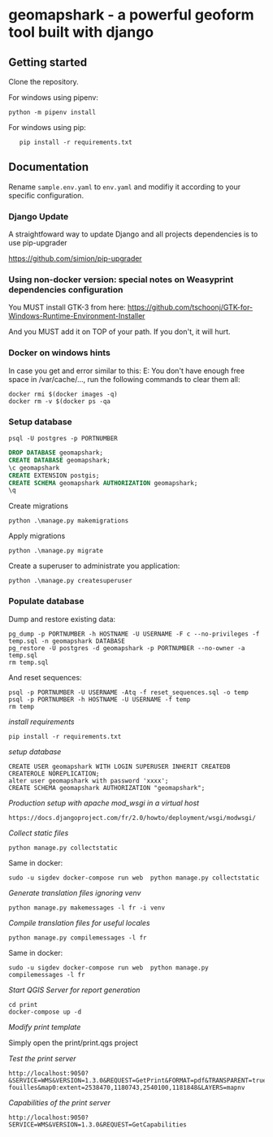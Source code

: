 # geomapshark - a powerful geoform tool built with django

## Getting started

Clone the repository.


For windows using pipenv:

`python -m pipenv install`


For windows using pip:

```virtualenv venv
   pip install -r requirements.txt
```

## Documentation

Rename `sample.env.yaml` to `env.yaml` and modifiy it according to your specific configuration.

### Django Update

A straightfoward way to update Django and all projects dependencies is to use pip-upgrader

https://github.com/simion/pip-upgrader

### Using non-docker version:  special notes on Weasyprint dependencies configuration

You MUST install GTK-3 from here: https://github.com/tschoonj/GTK-for-Windows-Runtime-Environment-Installer

And you MUST add it on TOP of your path. If you don't, it will hurt.

### Docker on windows hints

In case you get and error similar to this: E: You don't have enough free space in /var/cache/...,
run the following commands to clear them all:

```
docker rmi $(docker images -q)
docker rm -v $(docker ps -qa
```

### Setup database

`psql -U postgres -p PORTNUMBER`

```sql
DROP DATABASE geomapshark;
CREATE DATABASE geomapshark;
\c geomapshark
CREATE EXTENSION postgis;
CREATE SCHEMA geomapshark AUTHORIZATION geomapshark;
\q
```

Create migrations

`python .\manage.py makemigrations`

Apply migrations

`python .\manage.py migrate`

Create a superuser to administrate you application:

`python .\manage.py createsuperuser`

### Populate database

Dump and restore existing data:

```
pg_dump -p PORTNUMBER -h HOSTNAME -U USERNAME -F c --no-privileges -f temp.sql -n geomapshark DATABASE
pg_restore -U postgres -d geomapshark -p PORTNUMBER --no-owner -a temp.sql
rm temp.sql
```

And reset sequences:

```
psql -p PORTNUMBER -U USERNAME -Atq -f reset_sequences.sql -o temp
psql -p PORTNUMBER -h HOSTNAME -U USERNAME -f temp
rm temp
```

*install requirements*
```
pip install -r requirements.txt
```

*setup database*
```
CREATE USER geomapshark WITH LOGIN SUPERUSER INHERIT CREATEDB CREATEROLE NOREPLICATION;
alter user geomapshark with password 'xxxx';
CREATE SCHEMA geomapshark AUTHORIZATION "geomapshark";
```

*Production setup with apache mod_wsgi in a virtual host*
```
https://docs.djangoproject.com/fr/2.0/howto/deployment/wsgi/modwsgi/
```

*Collect static files*
```
python manage.py collectstatic
```

Same in docker:

```
sudo -u sigdev docker-compose run web  python manage.py collectstatic
```

*Generate translation files ignoring venv*
```
python manage.py makemessages -l fr -i venv
```
*Compile translation files for useful locales*
```
python manage.py compilemessages -l fr
```

Same in docker:

```
sudo -u sigdev docker-compose run web  python manage.py compilemessages -l fr
```

*Start QGIS Server for report generation*
```
cd print
docker-compose up -d
```

*Modify print template*

Simply open the print/print.qgs project

*Test the print server*

```
http://localhost:9050?&SERVICE=WMS&VERSION=1.3.0&REQUEST=GetPrint&FORMAT=pdf&TRANSPARENT=true&SRS=EPSG:2056&DPI=300&TEMPLATE=permis-fouilles&map0:extent=2538470,1180743,2540100,1181848&LAYERS=mapnv
```

*Capabilities of the print server*

```
http://localhost:9050?SERVICE=WMS&VERSION=1.3.0&REQUEST=GetCapabilities
```
